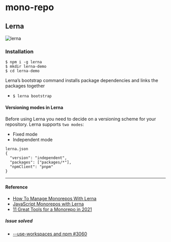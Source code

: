 # mono-repo



## Lerna

![lerna](https://semaphoreci.com/wp-content/uploads/2021/06/lerna-workflow-1056x395.webp)

### Installation
```
$ npm i -g lerna
$ mkdir lerna-demo
$ cd lerna-demo
```

Lerna’s bootstrap command installs package dependencies and links the packages together

- `$ lerna bootstrap`

#### Versioning modes in Lerna
Before using Lerna you need to decide on a versioning scheme for your repository. Lerna supports `two modes`:
- Fixed mode
- Independent mode

```
lerna.json
{
  "version": "independent",
  "packages": ["packages/*"],
  "npmClient": "pnpm"
}

```


---
#### Reference 

- [How To Manage Monorepos With Lerna](https://www.digitalocean.com/community/tutorials/how-to-manage-monorepos-with-lerna)
- [JavaScript Monorepos with Lerna](https://semaphoreci.com/blog/javascript-monorepos-lerna)
- [11 Great Tools for a Monorepo in 2021](https://blog.bitsrc.io/11-tools-to-build-a-monorepo-in-2021-7ce904821cc2)

##### Issue solved
- [--use-workspaces and npm #3060 ](https://github.com/lerna/lerna/issues/3060)
